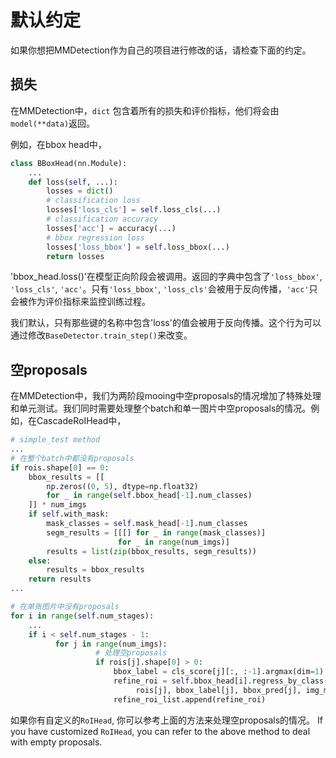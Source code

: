 # 默认约定
如果你想把MMDetection作为自己的项目进行修改的话，请检查下面的约定。

## 损失
在MMDetection中，`dict` 包含着所有的损失和评价指标，他们将会由`model(**data)`返回。

例如，在bbox head中，
```python
class BBoxHead(nn.Module):
    ...
    def loss(self, ...):
        losses = dict()
        # classification loss
        losses['loss_cls'] = self.loss_cls(...)
        # classification accuracy
        losses['acc'] = accuracy(...)
        # bbox regression loss
        losses['loss_bbox'] = self.loss_bbox(...)
        return losses
```

'bbox_head.loss()'在模型正向阶段会被调用。返回的字典中包含了`'loss_bbox'`, `'loss_cls'`, `'acc'`。只有`'loss_bbox'`, `'loss_cls'`会被用于反向传播，`'acc'`只会被作为评价指标来监控训练过程。

我们默认，只有那些键的名称中包含'loss'的值会被用于反向传播。这个行为可以通过修改`BaseDetector.train_step()`来改变。

## 空proposals
在MMDetection中，我们为两阶段mooing中空proposals的情况增加了特殊处理和单元测试。我们同时需要处理整个batch和单一图片中空proposals的情况。例如，在CascadeRoIHead中，
```python
# simple_test method
...
# 在整个batch中都没有proposals
if rois.shape[0] == 0:
    bbox_results = [[
        np.zeros((0, 5), dtype=np.float32)
        for _ in range(self.bbox_head[-1].num_classes)
    ]] * num_imgs
    if self.with_mask:
        mask_classes = self.mask_head[-1].num_classes
        segm_results = [[[] for _ in range(mask_classes)]
                        for _ in range(num_imgs)]
        results = list(zip(bbox_results, segm_results))
    else:
        results = bbox_results
    return results
...

# 在单张图片中没有proposals
for i in range(self.num_stages):
    ...
    if i < self.num_stages - 1:
          for j in range(num_imgs):
                   # 处理空proposals
                   if rois[j].shape[0] > 0:
                       bbox_label = cls_score[j][:, :-1].argmax(dim=1)
                       refine_roi = self.bbox_head[i].regress_by_class(
                            rois[j], bbox_label[j], bbox_pred[j], img_metas[j])
                       refine_roi_list.append(refine_roi)
```
如果你有自定义的`RoIHead`, 你可以参考上面的方法来处理空proposals的情况。
If you have customized `RoIHead`, you can refer to the above method to deal with empty proposals.
